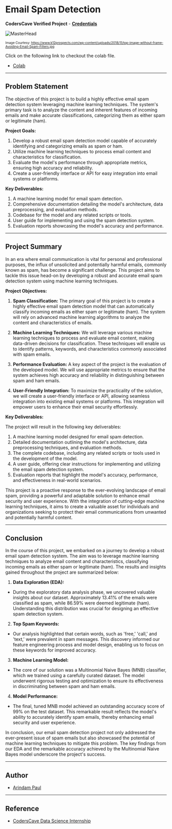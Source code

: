# Email Spam Detection

**CodersCave Verified Project** - [**Credentials**](https://drive.google.com/drive/folders/1Jw4gKMAb6iRmJnuVExpo05nt_rFfUrM0)

![MasterHead](https://www.k12prospects.com/wp-content/uploads/2018/11/top-image-without-frame-Avoiding-Email-Spam-Filters.jpg)

<font size="1">Image Courtesy: https://www.k12prospects.com/wp-content/uploads/2018/11/top-image-without-frame-Avoiding-Email-Spam-Filters.jpg</font>

Click on the following link to checkout the colab file.
- [Colab](https://colab.research.google.com/drive/1WYE_PirhAzBmI_Ga0psZdgiGWjJ5S1ui?usp=sharing)


---

## Problem Statement

The objective of this project is to build a highly effective email spam detection system leveraging machine learning techniques. The system's primary task is to analyze the content and inherent features of incoming emails and make accurate classifications, categorizing them as either spam or legitimate (ham).

**Project Goals:**

1. Develop a robust email spam detection model capable of accurately identifying and categorizing emails as spam or ham.
2. Utilize machine learning techniques to process email content and characteristics for classification.
3. Evaluate the model's performance through appropriate metrics, ensuring high accuracy and reliability.
4. Create a user-friendly interface or API for easy integration into email systems or platforms.

**Key Deliverables:**

1. A machine learning model for email spam detection.
2. Comprehensive documentation detailing the model's architecture, data preprocessing, and evaluation methods.
3. Codebase for the model and any related scripts or tools.
4. User guide for implementing and using the spam detection system.
5. Evaluation reports showcasing the model's accuracy and performance.

---

## Project Summary

In an era where email communication is vital for personal and professional purposes, the influx of unsolicited and potentially harmful emails, commonly known as spam, has become a significant challenge. This project aims to tackle this issue head-on by developing a robust and accurate email spam detection system using machine learning techniques.

**Project Objectives:**

1. **Spam Classification:** The primary goal of this project is to create a highly effective email spam detection model that can automatically classify incoming emails as either spam or legitimate (ham). The system will rely on advanced machine learning algorithms to analyze the content and characteristics of emails.

2. **Machine Learning Techniques:** We will leverage various machine learning techniques to process and evaluate email content, making data-driven decisions for classification. These techniques will enable us to identify patterns, keywords, and characteristics commonly associated with spam emails.

3. **Performance Evaluation:** A key aspect of the project is the evaluation of the developed model. We will use appropriate metrics to ensure that the system achieves high accuracy and reliability in distinguishing between spam and ham emails.

4. **User-Friendly Integration:** To maximize the practicality of the solution, we will create a user-friendly interface or API, allowing seamless integration into existing email systems or platforms. This integration will empower users to enhance their email security effortlessly.

**Key Deliverables:**

The project will result in the following key deliverables:

1. A machine learning model designed for email spam detection.
2. Detailed documentation outlining the model's architecture, data preprocessing techniques, and evaluation methods.
3. The complete codebase, including any related scripts or tools used in the development of the model.
4. A user guide, offering clear instructions for implementing and utilizing the email spam detection system.
5. Evaluation reports that highlight the model's accuracy, performance, and effectiveness in real-world scenarios.

This project is a proactive response to the ever-evolving landscape of email spam, providing a powerful and adaptable solution to enhance email security and user experience. With the integration of cutting-edge machine learning techniques, it aims to create a valuable asset for individuals and organizations seeking to protect their email communications from unwanted and potentially harmful content.

---

## Conclusion

In the course of this project, we embarked on a journey to develop a robust email spam detection system. The aim was to leverage machine learning techniques to analyze email content and characteristics, classifying incoming emails as either spam or legitimate (ham). The results and insights gained throughout the project are summarized below:

1. **Data Exploration (EDA):**

- During the exploratory data analysis phase, we uncovered valuable insights about our dataset. Approximately 13.41% of the emails were classified as spam, while 86.59% were deemed legitimate (ham). Understanding this distribution was crucial for designing an effective spam detection system.

2. **Top Spam Keywords:**

- Our analysis highlighted that certain words, such as 'free,' 'call,' and 'text,' were prevalent in spam messages. This discovery informed our feature engineering process and model design, enabling us to focus on these keywords for improved accuracy.

3. **Machine Learning Model:**

- The core of our solution was a Multinomial Naive Bayes (MNB) classifier, which we trained using a carefully curated dataset. The model underwent rigorous testing and optimization to ensure its effectiveness in discriminating between spam and ham emails.

4. **Model Performance:**

- The final, tuned MNB model achieved an outstanding accuracy score of 99% on the test dataset. This remarkable result reflects the model's ability to accurately identify spam emails, thereby enhancing email security and user experience.

In conclusion, our email spam detection project not only addressed the ever-present issue of spam emails but also showcased the potential of machine learning techniques to mitigate this problem. The key findings from our EDA and the remarkable accuracy achieved by the Multinomial Naive Bayes model underscore the project's success.

---

## Author

- [Arindam Paul](https://www.linkedin.com/in/arindam-paul-19a085187/)

---

## Reference
 - [CodersCave Data Science Internship](https://www.linkedin.com/company/codersscave/)
